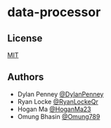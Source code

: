 # data-processor

## License

[MIT](https://choosealicense.com/licenses/mit/)

## Authors

- Dylan Penney    [@DylanPenney](https://www.github.com/DylanPenney)
- Ryan Locke      [@RyanLockeQr](https://github.com/RyanLockeQr)
- Hogan Ma        [@HoganMa23](https://github.com/HoganMa23)
- Omung Bhasin    [@Omung789](https://github.com/omung789)

